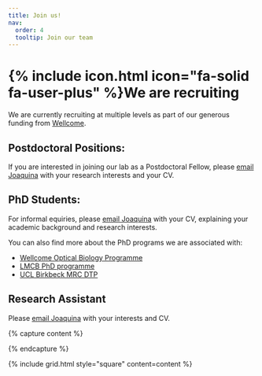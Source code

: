 ```yaml
---
title: Join us!
nav:
  order: 4
  tooltip: Join our team
---
```


# {% include icon.html icon="fa-solid fa-user-plus" %}We are recruiting

We are currently recruiting at multiple levels as part of our generous funding from [Wellcome](https://wellcome.org/grant-funding/schemes/career-development-awards). 

## Postdoctoral Positions:

If you are interested in joining our lab as a Postdoctoral Fellow, please [email Joaquina](/contact) with your research interests and your CV.

## PhD Students:

For informal equiries, please [email Joaquina](/contact) with your CV, explaining your academic background and research interests.

You can also find more about the PhD programs we are associated with: 
- [Wellcome Optical Biology Programme](https://opticalbiology.org/)
- [LMCB PhD programme](https://www.ucl.ac.uk/lmcb/mcb-phd-programme)
- [UCL Birkbeck MRC DTP](https://www.uclbbk-mrcdtp.ac.uk/)

## Research Assistant

Please [email Joaquina](/contact) with your interests and CV. 

{% capture content %}

{% endcapture %}

{% include grid.html style="square" content=content %}
